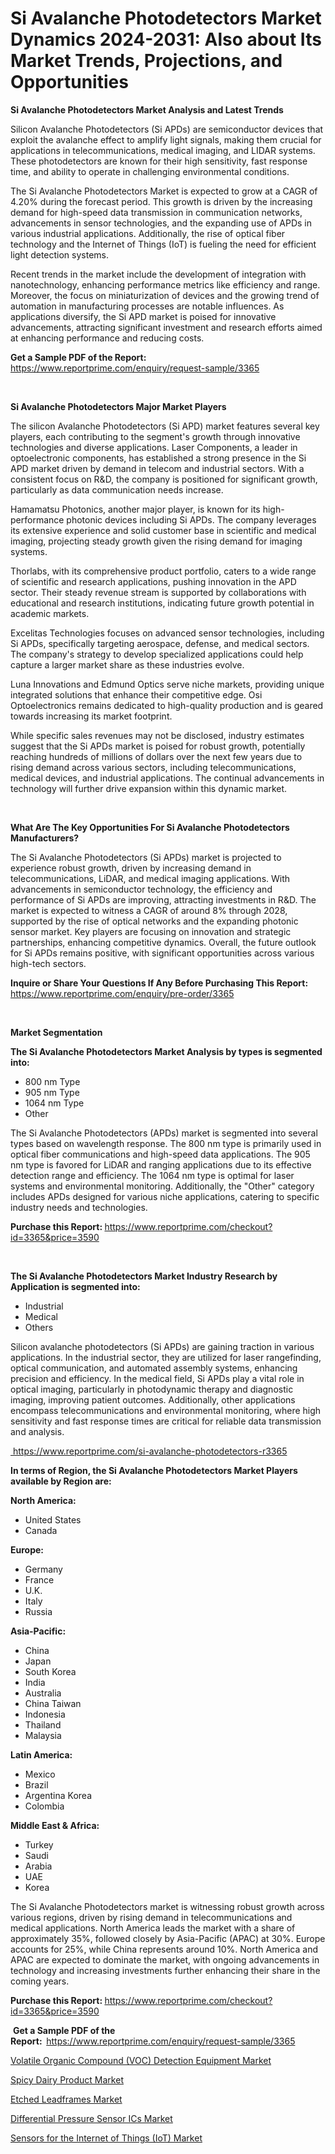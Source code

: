 <p><h1>Si Avalanche Photodetectors Market Dynamics 2024-2031: Also about Its Market Trends, Projections, and Opportunities</h1></p><p><strong>Si Avalanche Photodetectors Market Analysis and Latest Trends</strong></p>
<p><p>Silicon Avalanche Photodetectors (Si APDs) are semiconductor devices that exploit the avalanche effect to amplify light signals, making them crucial for applications in telecommunications, medical imaging, and LIDAR systems. These photodetectors are known for their high sensitivity, fast response time, and ability to operate in challenging environmental conditions.</p><p>The Si Avalanche Photodetectors Market is expected to grow at a CAGR of 4.20% during the forecast period. This growth is driven by the increasing demand for high-speed data transmission in communication networks, advancements in sensor technologies, and the expanding use of APDs in various industrial applications. Additionally, the rise of optical fiber technology and the Internet of Things (IoT) is fueling the need for efficient light detection systems.</p><p>Recent trends in the market include the development of integration with nanotechnology, enhancing performance metrics like efficiency and range. Moreover, the focus on miniaturization of devices and the growing trend of automation in manufacturing processes are notable influences. As applications diversify, the Si APD market is poised for innovative advancements, attracting significant investment and research efforts aimed at enhancing performance and reducing costs.</p></p>
<p><strong>Get a Sample PDF of the Report:&nbsp;</strong> <a href="https://www.reportprime.com/enquiry/request-sample/3365?utm_campaign=10&utm_medium=2&utm_source=Github&utm_content=ia&utm_term=10102024&utm_id=si-avalanche-photodetectors">https://www.reportprime.com/enquiry/request-sample/3365</a></p>
<p>&nbsp;</p>
<p><strong>Si Avalanche Photodetectors Major Market Players</strong></p>
<p><p>The silicon Avalanche Photodetectors (Si APD) market features several key players, each contributing to the segment's growth through innovative technologies and diverse applications. Laser Components, a leader in optoelectronic components, has established a strong presence in the Si APD market driven by demand in telecom and industrial sectors. With a consistent focus on R&D, the company is positioned for significant growth, particularly as data communication needs increase.</p><p>Hamamatsu Photonics, another major player, is known for its high-performance photonic devices including Si APDs. The company leverages its extensive experience and solid customer base in scientific and medical imaging, projecting steady growth given the rising demand for imaging systems.</p><p>Thorlabs, with its comprehensive product portfolio, caters to a wide range of scientific and research applications, pushing innovation in the APD sector. Their steady revenue stream is supported by collaborations with educational and research institutions, indicating future growth potential in academic markets.</p><p>Excelitas Technologies focuses on advanced sensor technologies, including Si APDs, specifically targeting aerospace, defense, and medical sectors. The company's strategy to develop specialized applications could help capture a larger market share as these industries evolve.</p><p>Luna Innovations and Edmund Optics serve niche markets, providing unique integrated solutions that enhance their competitive edge. Osi Optoelectronics remains dedicated to high-quality production and is geared towards increasing its market footprint.</p><p>While specific sales revenues may not be disclosed, industry estimates suggest that the Si APDs market is poised for robust growth, potentially reaching hundreds of millions of dollars over the next few years due to rising demand across various sectors, including telecommunications, medical devices, and industrial applications. The continual advancements in technology will further drive expansion within this dynamic market.</p></p>
<p>&nbsp;</p>
<p><strong>What Are The Key Opportunities For Si Avalanche Photodetectors Manufacturers?</strong></p>
<p><p>The Si Avalanche Photodetectors (Si APDs) market is projected to experience robust growth, driven by increasing demand in telecommunications, LiDAR, and medical imaging applications. With advancements in semiconductor technology, the efficiency and performance of Si APDs are improving, attracting investments in R&D. The market is expected to witness a CAGR of around 8% through 2028, supported by the rise of optical networks and the expanding photonic sensor market. Key players are focusing on innovation and strategic partnerships, enhancing competitive dynamics. Overall, the future outlook for Si APDs remains positive, with significant opportunities across various high-tech sectors.</p></p>
<p><strong>Inquire or Share Your Questions If Any Before Purchasing This Report:</strong> <a href="https://www.reportprime.com/enquiry/pre-order/3365?utm_campaign=10&utm_medium=2&utm_source=Github&utm_content=ia&utm_term=10102024&utm_id=si-avalanche-photodetectors">https://www.reportprime.com/enquiry/pre-order/3365</a></p>
<p>&nbsp;</p>
<p><strong>Market Segmentation</strong></p>
<p><strong>The Si Avalanche Photodetectors Market Analysis by types is segmented into:</strong></p>
<p><ul><li>800 nm Type</li><li>905 nm Type</li><li>1064 nm Type</li><li>Other</li></ul></p>
<p><p>The Si Avalanche Photodetectors (APDs) market is segmented into several types based on wavelength response. The 800 nm type is primarily used in optical fiber communications and high-speed data applications. The 905 nm type is favored for LiDAR and ranging applications due to its effective detection range and efficiency. The 1064 nm type is optimal for laser systems and environmental monitoring. Additionally, the "Other" category includes APDs designed for various niche applications, catering to specific industry needs and technologies.</p></p>
<p><strong>Purchase this Report:&nbsp;</strong><a href="https://www.reportprime.com/checkout?id=3365&price=3590&utm_campaign=10&utm_medium=2&utm_source=Github&utm_content=ia&utm_term=10102024&utm_id=si-avalanche-photodetectors">https://www.reportprime.com/checkout?id=3365&price=3590</a></p>
<p>&nbsp;</p>
<p><strong>The Si Avalanche Photodetectors Market Industry Research by Application is segmented into:</strong></p>
<p><ul><li>Industrial</li><li>Medical</li><li>Others</li></ul></p>
<p><p>Silicon avalanche photodetectors (Si APDs) are gaining traction in various applications. In the industrial sector, they are utilized for laser rangefinding, optical communication, and automated assembly systems, enhancing precision and efficiency. In the medical field, Si APDs play a vital role in optical imaging, particularly in photodynamic therapy and diagnostic imaging, improving patient outcomes. Additionally, other applications encompass telecommunications and environmental monitoring, where high sensitivity and fast response times are critical for reliable data transmission and analysis.</p></p>
<p><a href="https://www.reportprime.com/si-avalanche-photodetectors-r3365?utm_campaign=10&utm_medium=2&utm_source=Github&utm_content=ia&utm_term=10102024&utm_id=si-avalanche-photodetectors">&nbsp;https://www.reportprime.com/si-avalanche-photodetectors-r3365</a></p>
<p><strong>In terms of Region, the Si Avalanche Photodetectors Market Players available by Region are:</strong></p>
<p>
    <p> <strong> North America: </strong>
        <ul>
            <li>United States</li>
            <li>Canada</li>
        </ul>
        </p> 
    <p> <strong> Europe: </strong>
        <ul>
            <li>Germany</li>
            <li>France</li>
            <li>U.K.</li>
            <li>Italy</li>
            <li>Russia</li>
        </ul>
        </p> 
    <p> <strong> Asia-Pacific: </strong>
        <ul>
            <li>China</li>
            <li>Japan</li>
            <li>South Korea</li>
            <li>India</li>
            <li>Australia</li>
            <li>China Taiwan</li>
            <li>Indonesia</li>
            <li>Thailand</li>
            <li>Malaysia</li>
        </ul>
        </p> 
    <p> <strong> Latin America: </strong>
        <ul>
            <li>Mexico</li>
            <li>Brazil</li>
            <li>Argentina Korea</li>
            <li>Colombia</li>
        </ul>
        </p> 
    <p> <strong> Middle East & Africa: </strong>
        <ul>
            <li>Turkey</li>
            <li>Saudi</li>
            <li>Arabia</li>
            <li>UAE</li>
            <li>Korea</li>
        </ul>
    </p>
    </p>
<p><p>The Si Avalanche Photodetectors market is witnessing robust growth across various regions, driven by rising demand in telecommunications and medical applications. North America leads the market with a share of approximately 35%, followed closely by Asia-Pacific (APAC) at 30%. Europe accounts for 25%, while China represents around 10%. North America and APAC are expected to dominate the market, with ongoing advancements in technology and increasing investments further enhancing their share in the coming years.</p></p>
<p><strong>Purchase this Report: </strong><a href="https://www.reportprime.com/checkout?id=3365&price=3590&utm_campaign=10&utm_medium=2&utm_source=Github&utm_content=ia&utm_term=10102024&utm_id=si-avalanche-photodetectors">https://www.reportprime.com/checkout?id=3365&price=3590</a></p>
<p>&nbsp;<strong>Get a Sample PDF of the Report:&nbsp;&nbsp;</strong><a href="https://www.reportprime.com/enquiry/request-sample/3365?utm_campaign=10&utm_medium=2&utm_source=Github&utm_content=ia&utm_term=10102024&utm_id=si-avalanche-photodetectors">https://www.reportprime.com/enquiry/request-sample/3365</a></p>
<p><strong></strong></p>
<p><p><a href="https://www.linkedin.com/pulse/global-volatile-organic-compound-voc-detection-equipment-market-gjt7e?utm_campaign=10&utm_medium=2&utm_source=Github&utm_content=ia&utm_term=10102024&utm_id=si-avalanche-photodetectors">Volatile Organic Compound (VOC) Detection Equipment Market</a></p><p><a href="https://issuu.com/reportprime-2/docs/spicy-dairy-product-market-size-203_3cb82b93e0b2cf?utm_campaign=10&utm_medium=2&utm_source=Github&utm_content=ia&utm_term=10102024&utm_id=si-avalanche-photodetectors">Spicy Dairy Product Market</a></p><p><a href="https://github.com/hgf64gh/Market-Research-Report-List-1/blob/main/etched-leadframes-market.md?utm_campaign=10&utm_medium=2&utm_source=Github&utm_content=ia&utm_term=10102024&utm_id=si-avalanche-photodetectors">Etched Leadframes Market</a></p><p><a href="https://github.com/SanjidaMahmud54/Market-Research-Report-List-1/blob/main/differential-pressure-sensor-ics-market.md?utm_campaign=10&utm_medium=2&utm_source=Github&utm_content=ia&utm_term=10102024&utm_id=si-avalanche-photodetectors">Differential Pressure Sensor ICs Market</a></p><p><a href="https://www.linkedin.com/pulse/sensors-internet-things-iot-market-outlook-complete-industry-jpqce?utm_campaign=10&utm_medium=2&utm_source=Github&utm_content=ia&utm_term=10102024&utm_id=si-avalanche-photodetectors">Sensors for the Internet of Things (IoT) Market</a></p></p>